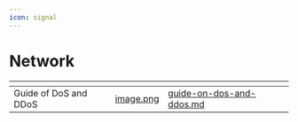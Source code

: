 ```yaml
---
icon: signal
---
```


# Network

<table data-view="cards"><thead><tr><th></th><th data-hidden data-card-cover data-type="files"></th><th data-hidden data-card-target data-type="content-ref"></th></tr></thead><tbody><tr><td>Guide of DoS and DDoS</td><td><a href="../../.gitbook/assets/image.png">image.png</a></td><td><a href="guide-on-dos-and-ddos.md">guide-on-dos-and-ddos.md</a></td></tr></tbody></table>

